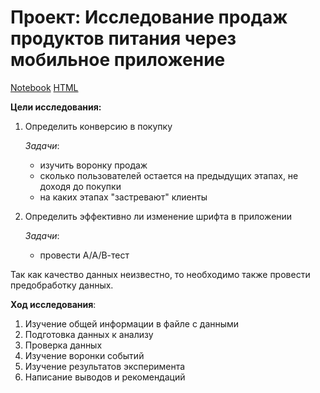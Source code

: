 # Проект: Исследование продаж продуктов питания через мобильное приложение
[Notebook](https://github.com/ana-stashia/Portfolio/blob/main/2.%20Sales_products_in_mobapp/2.Sales_products_mobapp.ipynb) [HTML](https://github.com/ana-stashia/Portfolio/blob/main/2.%20Sales_products_in_mobapp/2.Sales_products_mobapp.html)

**Цели исследования:**
1. Определить конверсию в покупку
    
    *Задачи*: 
    - изучить воронку продаж
    - сколько пользователей остается на предыдущих этапах, не доходя до покупки
    - на каких этапах "застревают" клиенты
    
2. Определить эффективно ли изменение шрифта в приложении
   
   *Задачи*:
    - провести А/А/В-тест
    
Так как качество данных неизвестно, то необходимо также провести предобработку данных. 

**Ход исследования**:
1. Изучение общей информации в файле с данными
2. Подготовка данных к анализу
3. Проверка данных
4. Изучение воронки событий
5. Изучение результатов эксперимента
6. Написание выводов и рекомендаций
